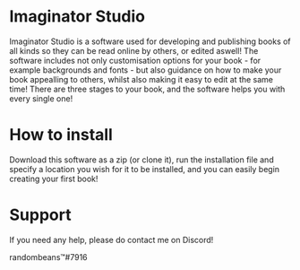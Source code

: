 # Imaginator Studio

Imaginator Studio is a software used for developing and publishing books of all kinds so they can be read online by others, or edited aswell! The software includes not only customisation options for your book - for example backgrounds and fonts - but also guidance on how to make your book appealling to others, whilst also making it easy to edit at the same time! There are three stages to your book, and the software helps you with every single one!

# How to install

Download this software as a zip (or clone it), run the installation file and specify a location you wish for it to be installed, and you can easily begin creating your first book!

# Support

If you need any help, please do contact me on Discord!

randombeans™#7916
